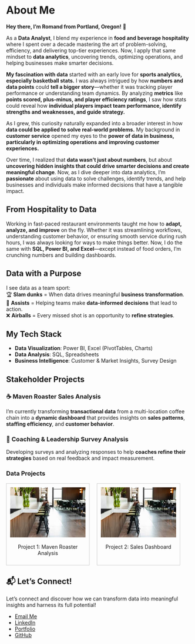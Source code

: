 # About Me
**Hey there, I’m Romand from Portland, Oregon!** 👋  

As a **Data Analyst**, I blend my experience in **food and beverage hospitality** where I spent over a decade mastering the art of problem-solving, efficiency, and delivering top-tier experiences. Now, I apply that same mindset to **data analytics**, uncovering trends, optimizing operations, and helping businesses make smarter decisions. 

**My fascination with data** started with an early love for **sports analytics, especially basketball stats.** I was always intrigued by how **numbers and data points** could **tell a bigger story**—whether it was tracking player performance or understanding team dynamics. By analyzing **metrics** like **points scored, plus-minus, and player efficiency ratings**, I saw how stats could reveal how **individual players impact team performance, identify strengths and weaknesses, and guide strategy.**

As I grew, this curiosity naturally expanded into a broader interest in how **data could be applied to solve real-world problems.** My background in **customer service** opened my eyes to the **power of data in business, particularly in optimizing operations and improving customer experiences.**

Over time, I realized that **data wasn’t just about numbers**, but about **uncovering hidden insights that could drive smarter decisions and create meaningful change**. Now, as I dive deeper into data analytics, I’m **passionate** about using data to solve challenges, identify trends, and help businesses and individuals make informed decisions that have a tangible impact.


## From Hospitality to Data  
Working in fast-paced restaurant environments taught me how to **adapt, analyze, and improve** on the fly. Whether it was streamlining workflows, understanding customer behavior, or ensuring smooth service during rush hours, I was always looking for ways to make things better. Now, I do the same with **SQL, Power BI, and Excel**—except instead of food orders, I’m crunching numbers and building dashboards.  

## Data with a Purpose  
I see data as a team sport:  
🏆 **Slam dunks** = When data drives meaningful **business transformation**.  
💭 **Assists** = Helping teams make **data-informed decisions** that lead to action.  
❌ **Airballs** = Every missed shot is an opportunity to **refine strategies**.  

## My Tech Stack  
- **Data Visualization**: Power BI, Excel (PivotTables, Charts)  
- **Data Analysis**: SQL, Spreadsheets  
- **Business Intelligence**: Customer & Market Insights, Survey Design  

## Stakeholder Projects
### ☕ **Maven Roaster Sales Analysis**  
I’m currently transforming **transactional data** from a multi-location coffee chain into a **dynamic dashboard** that provides insights on **sales patterns**, **staffing efficiency**, and **customer behavior**.  

### 🎯 **Coaching & Leadership Survey Analysis**  
Developing surveys and analyzing responses to help **coaches refine their strategies** based on real feedback and impact measurement.  

### Data Projects
<div style="display: flex; gap: 20px;">

  <!-- Box 1 -->
  <div style="width: 45%; text-align: center; border: 1px solid #ccc; padding: 10px; box-sizing: border-box;">
    <a href="https://github.com/username/project-repo-link" target="_blank">
      <img src="assets/img/mavencoffee.jpeg" alt="Project 1" style="width: 100%; height: auto;">
    </a>
    <p>Project 1: Maven Roaster Analysis</p>
  </div>

  <!-- Box 2 -->
  <div style="width: 45%; text-align: center; border: 1px solid #ccc; padding: 10px; box-sizing: border-box;">
    <a href="https://github.com/username/project-repo-link" target="_blank">
      <img src="assets/img/mavencoffee.jpeg" alt="Project 2" style="width: 100%; height: auto;">
    </a>
    <p>Project 2: Sales Dashboard</p>
  </div>

</div>



## 📬 Let’s Connect!  
Let’s connect and discover how we can transform data into meaningful insights and harness its full potential!
- [Email Me](mailto:romandkuang@gmail.com)  
- [LinkedIn](linkedin.com/in/romand-kuang-6b3b5446/)  
- [Portfolio](#)  
- [GitHub](https://github.com/romandkuang)  





<!--
**romandkuang/romandkuang** is a ✨ _special_ ✨ repository because its `README.md` (this file) appears on your GitHub profile.

Here are some ideas to get you started:

- 🔭 I’m currently working on ...
- 🌱 I’m currently learning ...
- 👯 I’m looking to collaborate on ...
- 🤔 I’m looking for help with ...
- 💬 Ask me about ...
- 📫 How to reach me: ...
- 😄 Pronouns: ...
- ⚡ Fun fact: ...
-->
